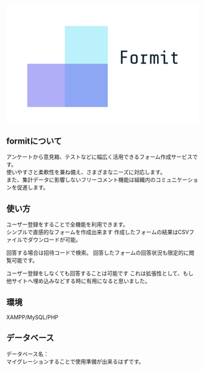 <p align="center">
  <img src="public/img/logomini.png" alt="formit Logo">
</p>

## formitについて
アンケートから意見箱、テストなどに幅広く活用できるフォーム作成サービスです。<br>
使いやすさと柔軟性を兼ね備え、さまざまなニーズに対応します。<br>
また、集計データに影響しないフリーコメント機能は組織内のコミュニケーションを促進します。


## 使い方

ユーザー登録をすることで全機能を利用できます。<br>
シンプルで直感的なフォームを作成出来ます
作成したフォームの結果はCSVファイルでダウンロードが可能。<br>

回答する場合は招待コードで検索。
回答したフォームの回答状況も限定的に閲覧可能です。<br>

ユーザー登録をしなくても回答することは可能です
これは拡張性として、もし他サイトへ埋め込みなどする時に有用になると思いました。

## 環境
XAMPP/MySQL/PHP

## データベース
データベース名：<br>
マイグレーションすることで使用準備が出来るはずです。


